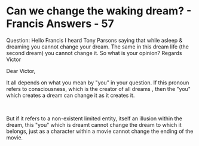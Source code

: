 # Can we change the waking dream? - Francis Answers - 57



Question: Hello Francis I heard Tony Parsons saying that while asleep &amp; dreaming you cannot change your dream. The same in this dream life (the second dream) you cannot change it. So what is your opinion? Regards Victor





  







Dear Victor,






It all depends on what you mean by &quot;you&quot; in your question. If this pronoun refers to consciousness, which is the creator of all dreams
, then
 the &quot;you&quot; which creates a dream can change it as it creates it.




&nbsp;


But if it refers to a non-existent limited entity, itself an illusion within the dream, this &quot;you&quot; which is dreamt cannot change the dream to which it belongs, just as a character within a movie cannot change the ending of the movie.




  







